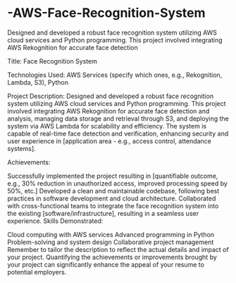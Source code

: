 # -AWS-Face-Recognition-System
Designed and developed a robust face recognition system utilizing AWS cloud services and Python programming. This project involved integrating AWS Rekognition for accurate face detection

Title: Face Recognition System

Technologies Used: AWS Services (specify which ones, e.g., Rekognition, Lambda, S3), Python

Project Description:
Designed and developed a robust face recognition system utilizing AWS cloud services and Python programming. This project involved integrating AWS Rekognition for accurate face detection and analysis, managing data storage and retrieval through S3, and deploying the system via AWS Lambda for scalability and efficiency. The system is capable of real-time face detection and verification, enhancing security and user experience in [application area - e.g., access control, attendance systems].

Achievements:

Successfully implemented the project resulting in [quantifiable outcome, e.g., 30% reduction in unauthorized access, improved processing speed by 50%, etc.]
Developed a clean and maintainable codebase, following best practices in software development and cloud architecture.
Collaborated with cross-functional teams to integrate the face recognition system into the existing [software/infrastructure], resulting in a seamless user experience.
Skills Demonstrated:

Cloud computing with AWS services
Advanced programming in Python
Problem-solving and system design
Collaborative project management
Remember to tailor the description to reflect the actual details and impact of your project. Quantifying the achievements or improvements brought by your project can significantly enhance the appeal of your resume to potential employers.

